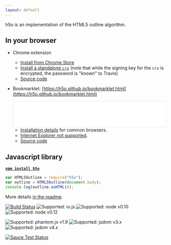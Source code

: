 ```yaml
---
layout: default
---
```


h5o is an implementation of the HTML5 outline algorithm.

## In your browser

* Chrome extension
    - [Install from Chrome Store](https://chrome.google.com/extensions/detail/afoibpobokebhgfnknfndkgemglggomo)
    - [Install a standalone `crx`](https://github.com/h5o/h5o-chrome/releases/latest)
      (note that while the signing key for the `crx` is encrypted, the password is "known" to Travis)
    - [Source code](https://github.com/h5o/h5o-chrome)
* Bookmarklet: [https://h5o.github.io/bookmarklet.html](https://h5o.github.io/bookmarklet.html)
  
  <iframe style="border:1px solid #e8e8e8;border-radius: 3px;background-color: #eef;" width="100%" height="80" src="/bookmarklet.html" frameborder="0"></iframe>
  
    - [Installation details](http://marklets.com/FAQ.aspx#howDoIAddABookmarkletToMyBrowser) for common browsers.
    - [Internet Explorer not supported](https://github.com/h5o/h5o-js/wiki/Bookmarklet-problems-with-Internet-Explorer).
    - [Source code](https://github.com/h5o/h5o-bookmarklet)

## Javascript library

**[`npm install h5o`](https://www.npmjs.com/package/h5o)**

```js
var HTML5Outline = require("h5o");
var outline = HTML5Outline(document.body);
console.log(outline.asHTML());
```

More details [in the readme](https://github.com/h5o/h5o-js/blob/master/README.md).

[![Build Status](https://travis-ci.org/h5o/h5o-js.svg?branch=master)](https://travis-ci.org/h5o/h5o-js) ![Supported: io.js](http://img.shields.io/badge/node-io.js-brightgreen.svg) ![Supported: node v0.10](http://img.shields.io/badge/node-0.10.x-brightgreen.svg) ![Supported: node v0.12](http://img.shields.io/badge/node-0.12.x-brightgreen.svg)

![Supported: phantom.js v1.9](http://img.shields.io/badge/phantom.js-1.9.x-brightgreen.svg) ![Supported: jsdom v3.x](http://img.shields.io/badge/jsdom-3.x-brightgreen.svg) ![Supported: jsdom v4.x](http://img.shields.io/badge/jsdom-4.x-brightgreen.svg)

[![Sauce Test Status](https://saucelabs.com/browser-matrix/h5o-js.svg)](https://saucelabs.com/u/h5o-js)

